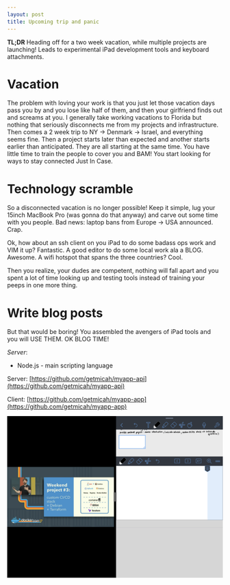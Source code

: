 ```yaml
---
layout: post
title: Upcoming trip and panic 
---
```


**TL;DR** Heading off for a two week vacation, while multiple projects are launching!  Leads to experimental iPad development tools and keyboard attachments.

# Vacation
The problem with loving your work is that you just let those vacation days pass you by and you lose like half of them, and then your girlfriend finds out and screams at you. I generally take working vacations to Florida but nothing that seriously disconnects me from my projects and infrastructure.  Then comes a 2 week trip to NY -> Denmark -> Israel, and everything seems fine.  Then a project starts later than expected and another starts earlier than anticipated.  They are all starting at the same time.  You have little time to train the people to cover you and BAM! You start looking for ways to stay connected Just In Case.

# Technology scramble
So a disconnected vacation is no longer possible! Keep it simple, lug your 15inch MacBook Pro (was gonna do that anyway) and carve out some time with you people. Bad news: laptop bans from Europe -> USA announced.  Crap.

Ok, how about an ssh client on you iPad to do some badass ops work and VIM it up? Fantastic. A good editor to do some local work ala a BLOG. Awesome.  A wifi hotspot that spans the three countries? Cool.

Then you realize, your dudes are competent, nothing will fall apart and you spent a lot of time looking up and testing tools instead of training your peeps in one more thing.

# Write blog posts
But that would be boring! You assembled the avengers of iPad tools and you will USE THEM. OK BLOG TIME!

*Server*:

* Node.js - main scripting language


Server: [https://github.com/getmicah/myapp-api](https://github.com/getmicah/myapp-api)

Client: [https://github.com/getmicah/myapp-app](https://github.com/getmicah/myapp-app)

![Image of Docker Video](assets/img/asset.png)
